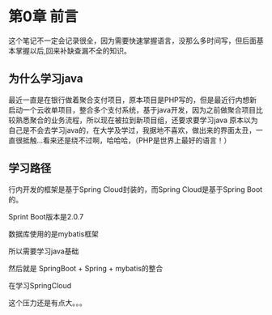 # 第0章 前言

这个笔记不一定会记录很全，因为需要快速掌握语言，没那么多时间写，但后面基本掌握以后,回来补缺查漏不全的知识。

## 为什么学习java

最近一直是在银行做着聚合支付项目，原本项目是PHP写的，但是最近行内想新启动一个云收单项目，整合多个支付系统，基于java开发，因为之前做聚合项目比较熟悉聚合的业务流程，所以现在被拉到新项目组，还要求要学习java
原本以为自己是不会去学习java的，在大学及学过，我据地不喜欢，做出来的界面太丑，一直很抵触...看来还是绕不过啊，哈哈哈，（PHP是世界上最好的语言！）

## 学习路径

行内开发的框架是基于Spring Cloud封装的，而Spring Cloud是基于Spring Boot的。

Sprint Boot版本是2.0.7

数据库使用的是mybatis框架

所以需要学习java基础

然后就是 SpringBoot + Spring + mybatis的整合

在学习SpringCloud

这个压力还是有点大。。。

